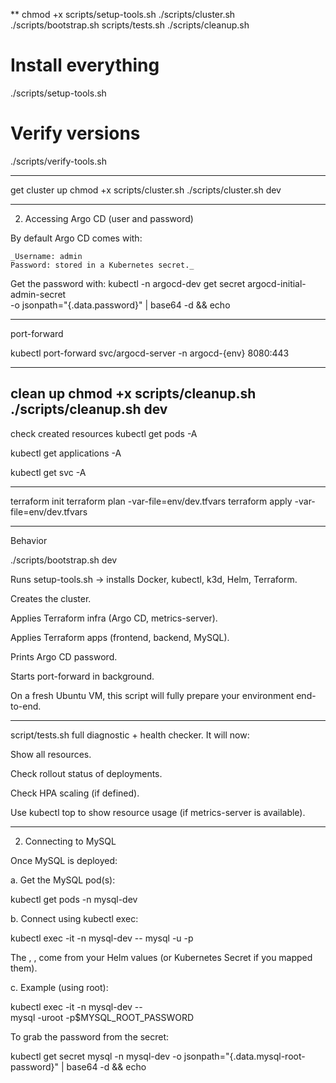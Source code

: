 **
chmod +x scripts/setup-tools.sh ./scripts/cluster.sh ./scripts/bootstrap.sh scripts/tests.sh ./scripts/cleanup.sh


# Install everything
./scripts/setup-tools.sh

# Verify versions
./scripts/verify-tools.sh

---
get cluster up
chmod +x scripts/cluster.sh
./scripts/cluster.sh dev

---
2. Accessing Argo CD (user and password)

By default Argo CD comes with:

    _Username: admin
    Password: stored in a Kubernetes secret._

Get the password with:
kubectl -n argocd-dev get secret argocd-initial-admin-secret \
-o jsonpath="{.data.password}" | base64 -d && echo

---
port-forward

kubectl port-forward svc/argocd-server -n argocd-{env} 8080:443

---
clean up
chmod +x scripts/cleanup.sh
./scripts/cleanup.sh dev
---
check created resources
kubectl get pods -A

kubectl get applications -A

kubectl get svc -A

----
terraform init
terraform plan -var-file=env/dev.tfvars
terraform apply -var-file=env/dev.tfvars


---
Behavior

./scripts/bootstrap.sh dev

Runs setup-tools.sh → installs Docker, kubectl, k3d, Helm, Terraform.

Creates the cluster.

Applies Terraform infra (Argo CD, metrics-server).

Applies Terraform apps (frontend, backend, MySQL).

Prints Argo CD password.

Starts port-forward in background.

On a fresh Ubuntu VM, this script will fully prepare your environment end-to-end.


---
script/tests.sh
full diagnostic + health checker. It will now:

Show all resources.

Check rollout status of deployments.

Check HPA scaling (if defined).

Use kubectl top to show resource usage (if metrics-server is available).


----
2. Connecting to MySQL

Once MySQL is deployed:

a. Get the MySQL pod(s):

kubectl get pods -n mysql-dev


b. Connect using kubectl exec:

kubectl exec -it <mysql-pod-name> -n mysql-dev -- mysql -u<user> -p<password> <database>


The <user>, <password>, <database> come from your Helm values (or Kubernetes Secret if you mapped them).

c. Example (using root):

kubectl exec -it <mysql-pod-name> -n mysql-dev -- \
mysql -uroot -p$MYSQL_ROOT_PASSWORD


To grab the password from the secret:

kubectl get secret mysql -n mysql-dev -o jsonpath="{.data.mysql-root-password}" | base64 -d && echo